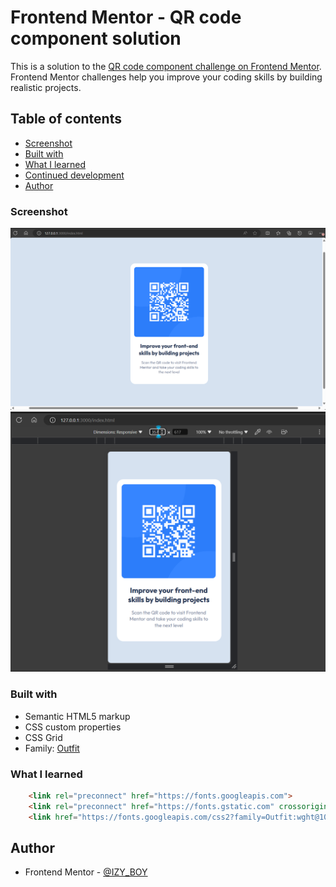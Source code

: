 # Frontend Mentor - QR code component solution

This is a solution to the [QR code component challenge on Frontend Mentor](https://www.frontendmentor.io/challenges/qr-code-component-iux_sIO_H). Frontend Mentor challenges help you improve your coding skills by building realistic projects. 

## Table of contents

  - [Screenshot](#screenshot)
  - [Built with](#built-with)
  - [What I learned](#what-i-learned)
  - [Continued development](#continued-development)
- [Author](#author)

### Screenshot

![](images/Screenshot-desktop-view.png)
![](images/Screenshot-mobile-view.png)

### Built with

- Semantic HTML5 markup
- CSS custom properties
- CSS Grid
- Family: [Outfit](https://fonts.google.com/specimen/Outfit)


### What I learned


```html
    <link rel="preconnect" href="https://fonts.googleapis.com">
    <link rel="preconnect" href="https://fonts.gstatic.com" crossorigin>
    <link href="https://fonts.googleapis.com/css2?family=Outfit:wght@100..900&display=swap" rel="stylesheet">
```

## Author

- Frontend Mentor - [@IZY_BOY](https://www.frontendmentor.io/profile/IZY_BOY)
